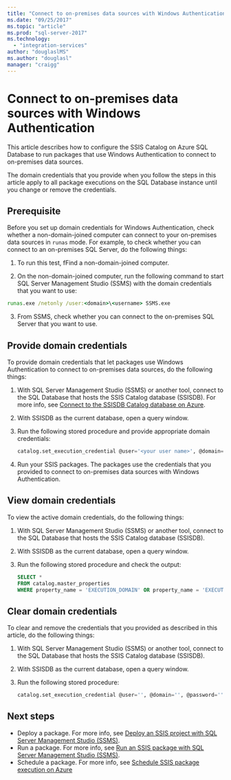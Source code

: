 ```yaml
---
title: "Connect to on-premises data sources with Windows Authentication | Microsoft Docs"
ms.date: "09/25/2017"
ms.topic: "article"
ms.prod: "sql-server-2017"
ms.technology: 
  - "integration-services"
author: "douglaslMS"
ms.author: "douglasl"
manager: "craigg"
---
```

# Connect to on-premises data sources with Windows Authentication
This article describes how to configure the SSIS Catalog on Azure SQL Database to run packages that use Windows Authentication to connect to on-premises data sources.

The domain credentials that you provide when you follow the steps in this article apply to all package executions on the SQL Database instance until you change or remove the credentials.

## Prerequisite
Before you set up domain credentials for Windows Authentication, check whether a non-domain-joined computer can connect to your on-premises data sources in `runas` mode. For example, to check whether you can connect to an on-premises SQL Server, do the following things:

1.  To run this test, fFind a non-domain-joined computer.

2.  On the non-domain-joined computer, run the following command to start SQL Server Management Studio (SSMS) with the domain credentials that you want to use:

   ```cmd
   runas.exe /netonly /user:<domain>\<username> SSMS.exe
   ```

3.  From SSMS, check whether you can connect to the on-premises SQL Server that you want to use.

## Provide domain credentials
To provide domain credentials that let packages use Windows Authentication to connect to on-premises data sources, do the following things:

1.  With SQL Server Management Studio (SSMS) or another tool, connect to the SQL Database that hosts the SSIS Catalog database (SSISDB). For more info, see [Connect to the SSISDB Catalog database on Azure](ssis-azure-connect-to-catalog-database.md).

2.  With SSISDB as the current database, open a query window.

3.  Run the following stored procedure and provide appropriate domain credentials:

    ```sql
    catalog.set_execution_credential @user='<your user name>', @domain='<your domain name>', @password='<your password>'
    ```
4.  Run your SSIS packages. The packages use the credentials that you provided to connect to on-premises data sources with Windows Authentication.

## View domain credentials
To view the active domain credentials, do the following things:

1.  With SQL Server Management Studio (SSMS) or another tool, connect to the SQL Database that hosts the SSIS Catalog database (SSISDB).

2.  With SSISDB as the current database, open a query window.

3.  Run the following stored procedure and check the output:

    ```sql
    SELECT * 
    FROM catalog.master_properties
    WHERE property_name = 'EXECUTION_DOMAIN' OR property_name = 'EXECUTION_USER'
    ```

## Clear domain credentials
To clear and remove the credentials that you provided as described in this article, do the following things:

1.  With SQL Server Management Studio (SSMS) or another tool, connect to the SQL Database that hosts the SSIS Catalog database (SSISDB).

2.  With SSISDB as the current database, open a query window.

3.  Run the following stored procedure:

    ```sql
    catalog.set_execution_credential @user='', @domain='', @password=''
    ```

## Next steps
- Deploy a package. For more info, see [Deploy an SSIS project with SQL Server Management Studio (SSMS)](../ssis-everest-quickstart-deploy-ssms.md).
- Run a package. For more info, see [Run an SSIS package with SQL Server Management Studio (SSMS)](../ssis-everest-quickstart-run-ssms.md).
- Schedule a package. For more info, see [Schedule SSIS package execution on Azure](ssis-azure-schedule-packages.md)
